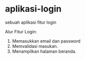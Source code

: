 # aplikasi-login
sebuah aplikasi fitur login

Alur Fitur Login:
1. Memasukkan email dan password
2. Memvalidasi masukan.
3. Menampilkan halaman beranda.
